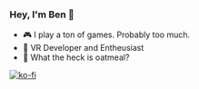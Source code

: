 ### Hey, I'm Ben 👋

- 🎮 I play a ton of games. Probably too much. 
- 🥽 VR Developer and Entheusiast
- 🤔 What the heck is oatmeal?


[![ko-fi](https://www.ko-fi.com/img/githubbutton_sm.svg)](https://ko-fi.com/V7V225HHR)
<!--
**benaclejames/benaclejames** is a ✨ _special_ ✨ repository because its `README.md` (this file) appears on your GitHub profile.

Here are some ideas to get you started:

- 🔭 I’m currently working on ...
- 🌱 I’m currently learning ...
- 👯 I’m looking to collaborate on ...
- 🤔 I’m looking for help with ...
- 💬 Ask me about ...
- 📫 How to reach me: ...
- 😄 Pronouns: ...
- ⚡ Fun fact: ...
-->
